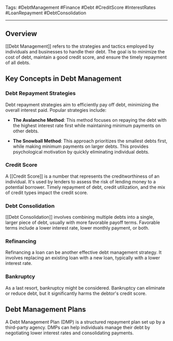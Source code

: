 Tags: #DebtManagement #Finance #Debt #CreditScore #InterestRates #LoanRepayment #DebtConsolidation

---

## Overview

[[Debt Management]] refers to the strategies and tactics employed by individuals and businesses to handle their debt. The goal is to minimize the cost of debt, maintain a good credit score, and ensure the timely repayment of all debts.

## Key Concepts in Debt Management

### Debt Repayment Strategies

Debt repayment strategies aim to efficiently pay off debt, minimizing the overall interest paid. Popular strategies include:

- **The Avalanche Method**: This method focuses on repaying the debt with the highest interest rate first while maintaining minimum payments on other debts.
    
- **The Snowball Method**: This approach prioritizes the smallest debts first, while making minimum payments on larger debts. This provides psychological motivation by quickly eliminating individual debts.
    

### Credit Score

A [[Credit Score]] is a number that represents the creditworthiness of an individual. It's used by lenders to assess the risk of lending money to a potential borrower. Timely repayment of debt, credit utilization, and the mix of credit types impact the credit score.

### Debt Consolidation

[[Debt Consolidation]] involves combining multiple debts into a single, larger piece of debt, usually with more favorable payoff terms. Favorable terms include a lower interest rate, lower monthly payment, or both.

### Refinancing

Refinancing a loan can be another effective debt management strategy. It involves replacing an existing loan with a new loan, typically with a lower interest rate.

### Bankruptcy

As a last resort, bankruptcy might be considered. Bankruptcy can eliminate or reduce debt, but it significantly harms the debtor's credit score.

## Debt Management Plans

A Debt Management Plan (DMP) is a structured repayment plan set up by a third-party agency. DMPs can help individuals manage their debt by negotiating lower interest rates and consolidating payments.